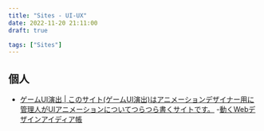 ```yaml
---
title: "Sites - UI-UX"
date: 2022-11-20 21:11:00
draft: true

tags: ["Sites"]
---
```


## 個人
- [ゲームUI演出 | このサイト(ゲームUI演出)はアニメーションデザイナー用に管理人がUIアニメーションについてつらつら書くサイトです。](https://gameanimation.info/)
-[動くWebデザインアイディア帳](https://coco-factory.jp/ugokuweb/)
